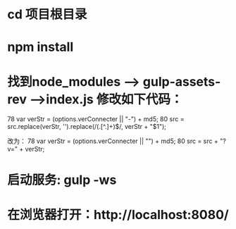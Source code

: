 # cd 项目根目录
# npm install
# 找到node_modules --> gulp-assets-rev -->index.js 修改如下代码：

78 var verStr = (options.verConnecter || "-") + md5;
80 src = src.replace(verStr, '').replace(/(\.[^\.]+)$/, verStr + "$1");

改为：
78 var verStr = (options.verConnecter || "") + md5;
80 src = src + "?v=" + verStr;

# 启动服务: gulp -ws
# 在浏览器打开：http://localhost:8080/

<!-- 开发静态文件时使用gulpfile.js,利用browserSync进行真机测试 -->
<!-- 对接接口，需要使用服务器代理时使用gulpfile2.js,利用connect启动服务，用http-proxy-middleware设置服务器代理 -->